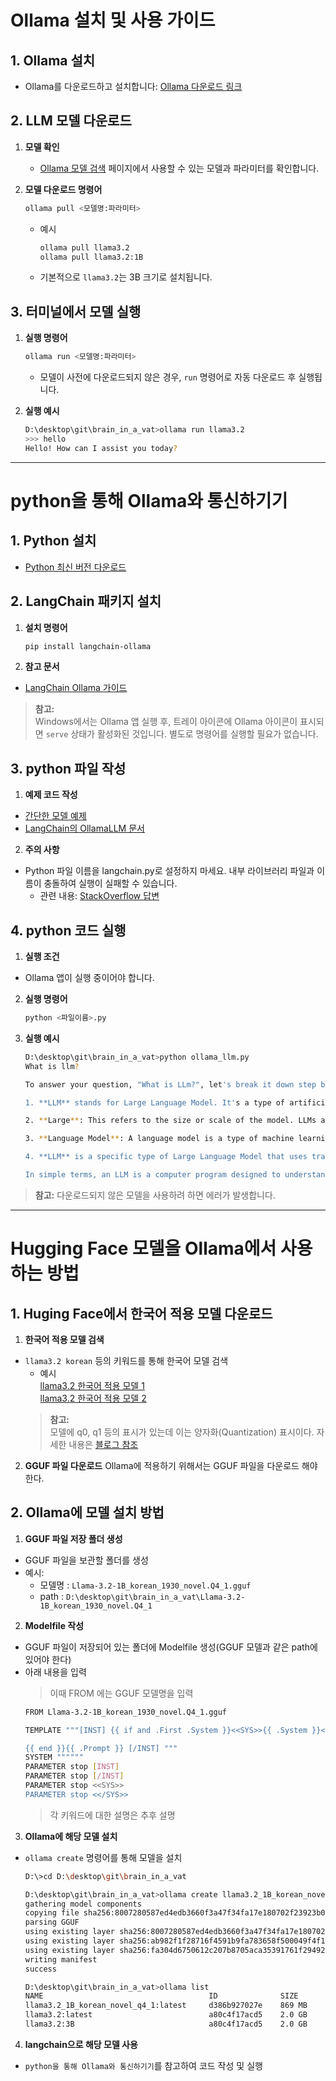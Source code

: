 # Ollama 설치 및 사용 가이드

## 1. Ollama 설치
- Ollama를 다운로드하고 설치합니다: [Ollama 다운로드 링크](https://ollama.com/)

## 2. LLM 모델 다운로드
1. **모델 확인**  
   - [Ollama 모델 검색](https://ollama.com/search) 페이지에서 사용할 수 있는 모델과 파라미터를 확인합니다.

2. **모델 다운로드 명령어**  
    ```bash
    ollama pull <모델명:파라미터>
    ```
    * 예시
        ```bash
        ollama pull llama3.2
        ollama pull llama3.2:1B
        ```
    * 기본적으로 `llama3.2`는 3B 크기로 설치됩니다.

## 3. 터미널에서 모델 실행
1. **실행 명령어**
    ```bash
    ollama run <모델명:파라미터>
    ```
    * 모델이 사전에 다운로드되지 않은 경우, `run` 명령어로 자동 다운로드 후 실행됩니다.

2. **실행 예시**
    ```bash
    D:\desktop\git\brain_in_a_vat>ollama run llama3.2
    >>> hello
    Hello! How can I assist you today?
    ```

---

# python을 통해 Ollama와 통신하기기

## 1. Python 설치
* [Python 최신 버전 다운로드](https://www.python.org/downloads/)

## 2. LangChain 패키지 설치
1. **설치 명령어**
    ```bash
    pip install langchain-ollama
    ```

2. **참고 문서**
* [LangChain Ollama 가이드](https://python.langchain.com/docs/integrations/providers/ollama/#ollama-tool-calling)

> **참고:**   
> Windows에서는 Ollama 앱 실행 후, 트레이 아이콘에 Ollama 아이콘이 표시되면 `serve` 상태가 활성화된 것입니다. 별도로 명령어를 실행할 필요가 없습니다.

## 3. python 파일 작성
1. **예제 코드 작성**
* [간단한 모델 예제](https://wikidocs.net/238532)
* [LangChain의 OllamaLLM 문서](https://python.langchain.com/docs/integrations/llms/ollama/)

2. **주의 사항**
* Python 파일 이름을 langchain.py로 설정하지 마세요.
내부 라이브러리 파일과 이름이 충돌하여 실행이 실패할 수 있습니다.
    * 관련 내용: [StackOverflow 답변](https://stackoverflow.com/questions/79274010/no-attribute-called-verbose)

## 4. python 코드 실행
1. **실행 조건**
* Ollama 앱이 실행 중이어야 합니다.

2. **실행 명령어**
    ```bash
    python <파일이름>.py
    ```

3. **실행 예시**
    ```bash
    D:\desktop\git\brain_in_a_vat>python ollama_llm.py
    What is llm?

    To answer your question, "What is LLm?", let's break it down step by step.

    1. **LLM** stands for Large Language Model. It's a type of artificial intelligence (AI) designed to process and understand human language.

    2. **Large**: This refers to the size or scale of the model. LLMs are trained on massive amounts of data, often in the hundreds of billions of parameters, which makes them incredibly powerful at understanding and generating text.

    3. **Language Model**: A language model is a type of machine learning model that's specifically designed to understand and generate human language. These models can be used for various tasks, such as answering questions, summarizing text, or even creating new content like stories or dialogues.

    4. **LLM** is a specific type of Large Language Model that uses transformer architecture, which is particularly effective in processing sequential data like text.

    In simple terms, an LLM is a computer program designed to understand and generate human-like language at incredible scales and speeds.
    ```


> **참고:** 다운로드되지 않은 모델을 사용하려 하면 에러가 발생합니다.

---

# Hugging Face 모델을 Ollama에서 사용하는 방법
## 1. Huging Face에서 한국어 적용 모델 다운로드
1. **한국어 적용 모델 검색**
* `llama3.2 korean` 등의 키워드를 통해 한국어 모델 검색
    * 예시   
    [llama3.2 한국어 적용 모델 1](https://huggingface.co/RichardErkhov/June-J_-_Llama-3.2-1B_korean_1930_novel-gguf)   
    [llama3.2 한국어 적용 모델 2](https://huggingface.co/Tedhong/Llama-3.2-Korean-GGACHI-1B-Instruct-v1-Q4_K_M-GGUF)   
    > **참고:**   
    > 모델에 q0, q1 등의 표시가 있는데 이는 양자화(Quantization) 표시이다.
    > 자세한 내용은 [블로그 참조](https://dytis.tistory.com/72)   

2. **GGUF 파일 다운로드**
Ollama에 적용하기 위해서는 GGUF 파일을 다운로드 해야 한다.

## 2. Ollama에 모델 설치 방법
1. **GGUF 파일 저장 폴더 생성**
* GGUF 파일을 보관할 폴더를 생성
* 예시:
    * 모델명 : `Llama-3.2-1B_korean_1930_novel.Q4_1.gguf`
    * path : `D:\desktop\git\brain_in_a_vat\Llama-3.2-1B_korean_1930_novel.Q4_1`

2. **Modelfile 작성**
* GGUF 파일이 저장되어 있는 폴더에 Modelfile 생성(GGUF 모델과 같은 path에 있어야 한다)
* 아래 내용을 입력
    > 이때 FROM 에는 GGUF 모델명을 입력
    ```bash
    FROM Llama-3.2-1B_korean_1930_novel.Q4_1.gguf

    TEMPLATE """[INST] {{ if and .First .System }}<<SYS>>{{ .System }}<</SYS>>

    {{ end }}{{ .Prompt }} [/INST] """
    SYSTEM """"""
    PARAMETER stop [INST]
    PARAMETER stop [/INST]
    PARAMETER stop <<SYS>>
    PARAMETER stop <</SYS>>
    ```
    > 각 키워드에 대한 설명은 추후 설명

3. **Ollama에 해당 모델 설치**
* `ollama create` 명령어를 통해 모델을 설치
    ```bash
    D:\>cd D:\desktop\git\brain_in_a_vat

    D:\desktop\git\brain_in_a_vat>ollama create llama3.2_1B_korean_novel_q4_1 -f ./Llama-3.2-1B_korean_1930_novel.Q4_1/Modelfile
    gathering model components
    copying file sha256:8007280587ed4edb3660f3a47f34fa17e180702f23923b0ef8d1dcfa91e62003 100%
    parsing GGUF
    using existing layer sha256:8007280587ed4edb3660f3a47f34fa17e180702f23923b0ef8d1dcfa91e62003
    using existing layer sha256:ab982f1f28716f4591b9fa783658f500049f4f1e933e38cde531780aec35fe43
    using existing layer sha256:fa304d6750612c207b8705aca35391761f29492534e90b30575e4980d6ca82f6
    writing manifest
    success

    D:\desktop\git\brain_in_a_vat>ollama list
    NAME                                     ID              SIZE      MODIFIED
    llama3.2_1B_korean_novel_q4_1:latest     d386b927027e    869 MB    2 seconds ago
    llama3.2:latest                          a80c4f17acd5    2.0 GB    3 hours ago
    llama3.2:3B                              a80c4f17acd5    2.0 GB    3 hours ago
    ```

4. **langchain으로 해당 모델 사용**
* `python을 통해 Ollama와 통신하기기`를 참고하여 코드 작성 및 실행